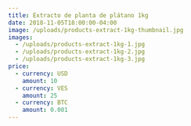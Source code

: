 ```yaml
---
title: Extracto de planta de plátano 1kg
date: 2018-11-05T18:00:00-04:00
image: /uploads/products-extract-1kg-thumbnail.jpg
images:
  - /uploads/products-extract-1kg-1.jpg
  - /uploads/products-extract-1kg-2.jpg
  - /uploads/products-extract-1kg-3.jpg
price:
  - currency: USD
    amount: 10
  - currency: VES
    amount: 25
  - currency: BTC
    amount: 0.001
---
```


